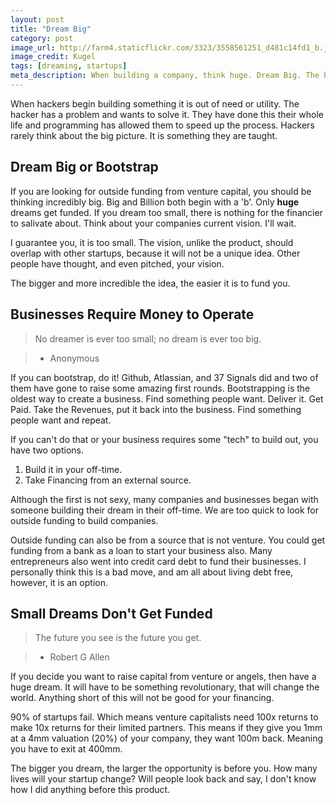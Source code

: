 ```yaml
---
layout: post
title: "Dream Big"
category: post
image_url: http://farm4.staticflickr.com/3323/3558561251_d481c14fd1_b.jpg
image_credit: Kugel 
tags: [dreaming, startups]
meta_description: When building a company, think huge. Dream Big. The bigger the dream, the better the financing.
---
```


When hackers begin building something it is out of need or utility. The hacker has a problem and wants to solve it. They have done this their whole life and programming has allowed them to speed up the process. Hackers rarely think about the big picture. It is something they are taught.

Dream Big or Bootstrap
----------------------------------
If you are looking for outside funding from venture capital, you should be thinking incredibly big. Big and Billion both begin with a 'b'. Only __huge__ dreams get funded. If you dream too small, there is nothing for the financier to salivate about. Think about your companies current vision. I'll wait.

I guarantee you, it is too small. The vision, unlike the product, should overlap with other startups, because it will not be a unique idea. Other people have thought, and even pitched, your vision.

The bigger and more incredible the idea, the easier it is to fund you.

Businesses Require Money to Operate
-----------------------------------------------------
> No dreamer is ever too small; no dream is ever too big.

> * Anonymous

If you can bootstrap, do it! Github, Atlassian, and 37 Signals did and two of them have gone to raise some amazing first rounds. Bootstrapping is the oldest way to create a business. Find something people want. Deliver it. Get Paid. Take the Revenues, put it back into the business. Find something people want and repeat.

If you can't do that or your business requires some "tech" to build out, you have two options.

  1. Build it in your off-time.
  2. Take Financing from an external source.

Although the first is not sexy, many companies and businesses began with someone building their dream in their off-time. We are too quick to look for outside funding to build companies.

Outside funding can also be from a source that is not venture. You could get funding from a bank as a loan to start your business also. Many entrepreneurs also went into credit card debt to fund their businesses. I personally think this is a bad move, and am all about living debt free, however, it is an option.

Small Dreams Don't Get Funded
-----------------------------------------------
> The future you see is the future you get.

> * Robert G Allen

If you decide you want to raise capital from venture or angels, then have a huge dream. It will have to be something revolutionary, that will change the world. Anything short of this will not be good for your financing.

90% of startups fail. Which means venture capitalists need 100x returns to make 10x returns for their limited partners. This means if they give you 1mm at a 4mm valuation (20%) of your company, they want 100m back. Meaning you have to exit at 400mm.

The bigger you dream, the larger the opportunity is before you. How many lives will your startup change? Will people look back and say, I don't know how I did anything before this product.